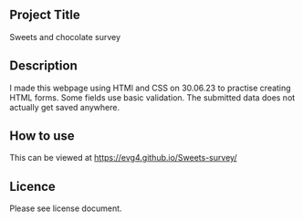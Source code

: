 ## Project Title
Sweets and chocolate survey
## Description
I made this webpage using HTMl and CSS on 30.06.23 to practise creating HTML forms. Some fields use basic validation. The submitted data does not actually get saved anywhere.
## How to use
This can be viewed at https://evg4.github.io/Sweets-survey/
## Licence
Please see license document.

